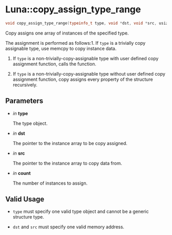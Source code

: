 # Luna::copy_assign_type_range

```c++
void copy_assign_type_range(typeinfo_t type, void *dst, void *src, usize count)
```

Copy assigns one array of instances of the specified type. 

The assignment is performed as follows:1. If `type` is a trivially copy assignable type, use memcpy to copy instance data.

1. If `type` is a non-trivially-copy-assignable type with user defined copy assignment function, calls the function.

1. If `type` is a non-trivially-copy-assignable type without user defined copy assignment function, copy assigns every property of the structure recursively. 

## Parameters
* *in* **type**

    The type object. 

* *in* **dst**

    The pointer to the instance array to be copy assigned. 

* *in* **src**

    The pointer to the instance array to copy data from. 

* *in* **count**

    The number of instances to assign. 

## Valid Usage


* `type` must specify one valid type object and cannot be a generic structure type.

* `dst` and `src` must specify one valid memory address. 

